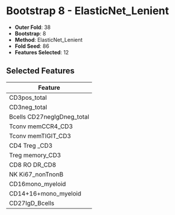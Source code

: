 # Bootstrap 8 - ElasticNet_Lenient

- **Outer Fold**: 38
- **Bootstrap**: 8
- **Method**: ElasticNet_Lenient
- **Fold Seed**: 86
- **Features Selected**: 12

## Selected Features

| Feature |
|---------|
| CD3pos_total |
| CD3neg_total |
| Bcells CD27negIgDneg_total |
| Tconv memCCR4_CD3 |
| Tconv memTIGIT_CD3 |
| CD4 Treg _CD3 |
| Treg memory_CD3 |
| CD8 RO DR_CD8 |
| NK Ki67_nonTnonB |
| CD16mono_myeloid |
| CD14+16+mono_myeloid |
| CD27IgD_Bcells |
